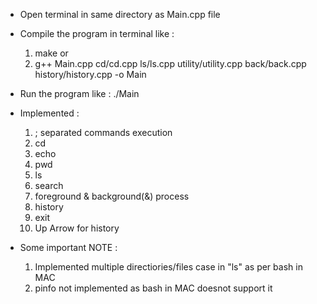 - Open terminal in same directory as Main.cpp file

- Compile the program in terminal like :
    1. make
     or
    2. g++ Main.cpp cd/cd.cpp ls/ls.cpp utility/utility.cpp back/back.cpp history/history.cpp -o Main

- Run the program like :
    ./Main

- Implemented : 
    1. ; separated commands execution
    2. cd
    3. echo
    4. pwd
    5. ls
    6. search
    7. foreground & background(&) process
    8. history
    9. exit
    10. Up Arrow for history

- Some important NOTE : 
    1. Implemented multiple directiories/files case in "ls" as per bash in MAC
    2. pinfo not implemented as bash in MAC doesnot support it